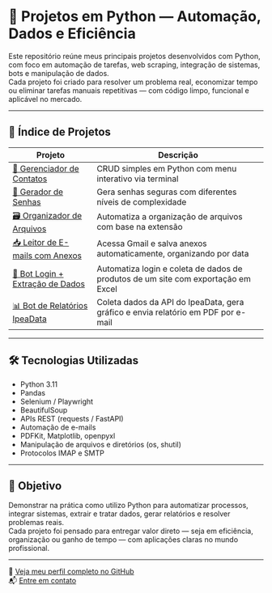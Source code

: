 # 🚀 Projetos em Python — Automação, Dados e Eficiência

Este repositório reúne meus principais projetos desenvolvidos com Python, com foco em automação de tarefas, web scraping, integração de sistemas, bots e manipulação de dados.  
Cada projeto foi criado para resolver um problema real, economizar tempo ou eliminar tarefas manuais repetitivas — com código limpo, funcional e aplicável no mercado.

---

## 📂 Índice de Projetos

| Projeto | Descrição |
|--------|------------|
| [📇 Gerenciador de Contatos](./gerenciador-contatos) | CRUD simples em Python com menu interativo via terminal |
| [🔐 Gerador de Senhas](./gerador-senhas) | Gera senhas seguras com diferentes níveis de complexidade |
| [🗃️ Organizador de Arquivos](./organizador-arquivos) | Automatiza a organização de arquivos com base na extensão |
| [📥 Leitor de E-mails com Anexos](./email-downloader) | Acessa Gmail e salva anexos automaticamente, organizando por data |
| [🛒 Bot Login + Extração de Dados](./bot-web-scraping) | Automatiza login e coleta de dados de produtos de um site com exportação em Excel |
| [📊 Bot de Relatórios IpeaData](./bot-relatorios-ipeadata) | Coleta dados da API do IpeaData, gera gráfico e envia relatório em PDF por e-mail |

---

## 🛠️ Tecnologias Utilizadas

- Python 3.11
- Pandas
- Selenium / Playwright
- BeautifulSoup
- APIs REST (requests / FastAPI)
- Automação de e-mails
- PDFKit, Matplotlib, openpyxl
- Manipulação de arquivos e diretórios (os, shutil)
- Protocolos IMAP e SMTP

---

## 🎯 Objetivo

Demonstrar na prática como utilizo Python para automatizar processos, integrar sistemas, extrair e tratar dados, gerar relatórios e resolver problemas reais.  
Cada projeto foi pensado para entregar valor direto — seja em eficiência, organização ou ganho de tempo — com aplicações claras no mundo profissional.

---

🔗 [Veja meu perfil completo no GitHub](https://github.com/TowersDevs)  
📬 [Entre em contato](mailto:felipearaujo178@outlook.com)
